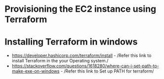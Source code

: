 # Provisioning the EC2 instance using Terraform

# Installing Terraform in windows 

- https://developer.hashicorp.com/terraform/install - /Refer this link to install Terraform in the your Operating system./
- https://stackoverflow.com/questions/1618280/where-can-i-set-path-to-make-exe-on-windows  - /Refer this link to Set up PATH for terraform/

